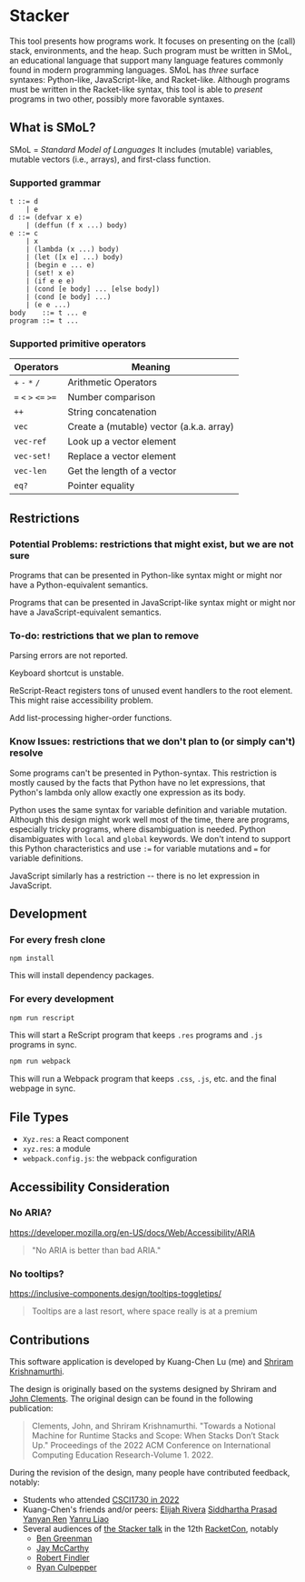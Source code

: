 # Stacker

This tool presents how programs work.
It focuses on presenting on the (call) stack, environments, and the heap.
Such program must be written in SMoL, an educational language that
support many language features commonly found in modern programming languages.
SMoL has *three* surface syntaxes: Python-like, JavaScript-like, and Racket-like.
Although programs must be written in the Racket-like syntax, this tool is able to *present* programs in two other, possibly more favorable syntaxes.

## What is SMoL?

SMoL = *Standard Model of Languages* It includes (mutable) variables, mutable vectors (i.e., arrays), and first-class function.

### Supported grammar

```
t ::= d
    | e
d ::= (defvar x e)
    | (deffun (f x ...) body)
e ::= c
    | x
    | (lambda (x ...) body)
    | (let ([x e] ...) body)
    | (begin e ... e)
    | (set! x e)
    | (if e e e)
    | (cond [e body] ... [else body])
    | (cond [e body] ...)
    | (e e ...)
body    ::= t ... e
program ::= t ...
```

### Supported primitive operators

| **Operators**         | **Meaning**                              |
| --------------------- | ---------------------------------------- |
| `+` `-` `*` `/`       | Arithmetic Operators                     |
| `=` `<` `>` `<=` `>=` | Number comparison                        |
| `++`                  | String concatenation                     |
| `vec`                 | Create a (mutable) vector (a.k.a. array) |
| `vec-ref`             | Look up a vector element                 |
| `vec-set!`            | Replace a vector element                 |
| `vec-len`             | Get the length of a vector               |
| `eq?`                 | Pointer equality                         |


## Restrictions

### Potential Problems: restrictions that might exist, but we are not sure

Programs that can be presented in Python-like syntax might or might nor have a Python-equivalent semantics.

Programs that can be presented in JavaScript-like syntax might or might nor have a JavaScript-equivalent semantics.

### To-do: restrictions that we plan to remove

Parsing errors are not reported.

Keyboard shortcut is unstable.

ReScript-React registers tons of unused event handlers to the root element.
This might raise accessibility problem.

Add list-processing higher-order functions.

### Know Issues: restrictions that we don't plan to (or simply can't) resolve

Some programs can't be presented in Python-syntax. This restriction is mostly caused by the facts that Python have no let expressions, that Python's lambda only allow exactly one expression as its body.

Python uses the same syntax for variable definition and variable mutation. Although this design might work well most of the time, there are programs, especially tricky programs, where disambiguation is needed. Python disambiguates with `local` and `global` keywords. We don't intend to support this Python characteristics and use `:=` for variable mutations and `=` for variable definitions.

JavaScript similarly has a restriction -- there is no let expression in JavaScript.

## Development

### For every fresh clone

```
npm install
```

This will install dependency packages.

### For every development

```sh
npm run rescript
```

This will start a ReScript program that keeps `.res` programs and `.js` programs in sync.


```sh
npm run webpack
```

This will run a Webpack program that keeps `.css`, `.js`, etc. and the final webpage in sync.

## File Types

- `Xyz.res`: a React component
- `xyz.res`: a module
- `webpack.config.js`: the webpack configuration

## Accessibility Consideration

### No ARIA?

https://developer.mozilla.org/en-US/docs/Web/Accessibility/ARIA

> "No ARIA is better than bad ARIA."

### No tooltips?

https://inclusive-components.design/tooltips-toggletips/

> Tooltips are a last resort, where space really is at a premium

## Contributions

This software application is developed by Kuang-Chen Lu (me) and [Shriram Krishnamurthi](https://cs.brown.edu/~sk/).

The design is originally based on the systems designed by Shriram and [John Clements](https://www.brinckerhoff.org/).
The original design can be found in the following publication:

> Clements, John, and Shriram Krishnamurthi. "Towards a Notional Machine for Runtime Stacks and Scope:
When Stacks Don’t Stack Up." Proceedings of the 2022 ACM Conference on
International Computing Education Research-Volume 1. 2022.

During the revision of the design, many people have contributed feedback, notably:

- Students who attended [CSCI1730 in 2022](https://cs.brown.edu/courses/cs173/2022/)
- Kuang-Chen's friends and/or peers:
  [Elijah Rivera](https://www.elijahrivera.com/)
  [Siddhartha Prasad](https://www.siddharthaprasad.com)
  [Yanyan Ren](https://yanyanr.github.io/)
  [Yanru Liao](https://www.linkedin.com/in/yanru-liao-7780b2243/)
- Several audiences of [the Stacker talk](https://youtu.be/y42WZS4spfo) in the 12th
  [RacketCon](https://con.racket-lang.org/), notably
  - [Ben Greenman](https://cs.brown.edu/people/bgreenma/)
  - [Jay McCarthy](https://jeapostrophe.github.io/)
  - [Robert Findler](https://users.cs.northwestern.edu/~robby/)
  - [Ryan Culpepper](https://www.ccs.neu.edu/home/ryanc/)
